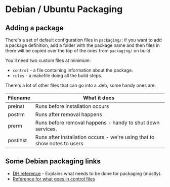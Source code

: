 # Debian / Ubuntu Packaging

## Adding a package

There's a set of default configuration files in `packaging/`; if you want to add a package definition, add a folder with the package name and then files in there will be copied over the top of the ones from `packaging/` on build.

You'll need two custom files at minimum:

- `control` - a file containing information about the package.
- `rules` - a makefile doing all the build steps.

There's a lot of other files that can go into a .deb, some handy ones are:

| Filename | What it does                                                             |
| ---      | ---                                                                      |
| preinst  | Runs before installation occurs                                          |
| postrm   | Runs after removal happens                                               |
| prerm    | Runs before removal happens - handy to shut down services.               |
| postinst | Runs after installation occurs - we're using that to show notes to users |


## Some Debian packaging links

* [DH reference](https://www.debian.org/doc/manuals/maint-guide/dreq.en.html) - Explains what needs to be done for packaging (mostly).
* [Reference for what goes in control files](https://www.debian.org/doc/debian-policy/ch-controlfields)